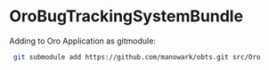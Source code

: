 # OroBugTrackingSystemBundle

Adding to Oro Application as gitmodule:

```bash
 git submodule add https://github.com/manowark/obts.git src/Oro
```
